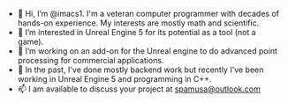 - 👋 Hi, I’m @imacs1.  I'm a veteran computer programmer with decades of hands-on experience.  My interests are mostly math and scientific.
- 👀 I’m interested in Unreal Engine 5 for its potential as a tool (not a game).
- 🌱 I’m working on an add-on for the Unreal engine to do advanced point processing for commercial applications.
- 💞️ In the past, I've done mostly backend work but recently I've been working in Unreal Engine 5 and programming in C++.
- 📫 I am available to discuss your project at spamusa@outlook.com 
